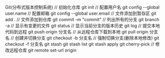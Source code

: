 Git(分布式版本控制系统)
    // 初始化仓库
    git init
    // 配置用户名
    git config --global user.name
    // 配置邮箱
    git config --global user.email
    // 文件添加到暂存区
    git add .
    // 文件添加到仓库
    git commit -m "commit"
    // 列出所有的分支
    git branch -a
    // 显示有变更的文件
    git status
    // 显示当前分支的版本历史
    git log
    // 提交本地代码到远程
    git push origin 分支名
    // 从远程仓库下载到本地
    git pull origin 分支名
    // 创建并切换分支
    git checkout -b 分支名
    // 强制切换分支(删除本地修改)
    git checkout -f 分支名
    git stash
    git stash list
    git stash apply
    git cherry-pick
    // 修改远程仓库
    git remote set-url origin <url>